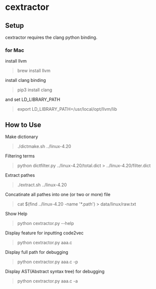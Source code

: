 # cextractor

## Setup
cextractor requires the clang python binding.

### for Mac

install llvm
> brew install llvm

install clang binding
> pip3 install clang

and set LD_LIBRARY_PATH
> export LD_LIBRARY_PATH=/usr/local/opt/llvm/lib

## How to Use

Make dictionary

> ./dictmake.sh ../linux-4.20

Filtering terms 

> python dictfilter.py ../linux-4.20/total.dict > ../linux-4.20/filter.dict

Extract pathes

> ./extract.sh ../linux-4.20

Concatinate all pathes into one (or two or more) file

> cat $(find ../linux-4.20 -name '*.path') > data/linux/raw.txt


Show Help

> python cextractor.py --help

Display feature for inputting code2vec

> python cextractor.py aaa.c 

Display full path for debugging

> python cextractor.py aaa.c -p 

Display AST(Abstract syntax tree) for debugging

> python cextractor.py aaa.c -a
